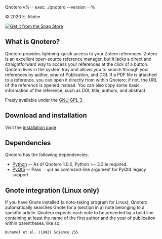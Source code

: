 Qnotero v%-- exec: ./qnotero --version --%

&copy; 2020 E. Albiter

[![Get it from the Snap Store](https://snapcraft.io/static/images/badges/en/snap-store-black.svg)](https://snapcraft.io/qnotero)


## What is Qnotero?

Qnotero provides lightning-quick access to your Zotero references. Zotero is an excellent open-source reference 
manager, but it lacks a direct and straightforward way to access your references at the click of a button. 
Qnotero lives in the system tray and allows you to search through your references by author, 
year of Publication, and DOI. If a PDF file is attached to a reference, you can open it directly from within Qnotero; 
if not, the URL of the reference is opened instead. You can also copy some basic information
of the reference, such as DOI, title, authors, and abstract.

Freely available under the [GNU GPL 3].

## Download and installation

Visit the [installation page]

## Dependencies

Qnotero has the following dependencies.

- [Python] -- As of Qnotero 1.0.0, Python >= 3.3 is required.
- [PyQt5] -- Pass `--qt4` as command-line argument for PyQt4 legacy support.

## Gnote integration (Linux only)

If you have Gnote installed (a note-taking program for Linux), Qnotero automatically searches Gnote 
for a (section in a) note belonging to a specific article. Qnotero expects each note to be preceded 
by a bold line containing at least the name of the first author and the year of publication within 
parentheses, like so:

    Duhamel et al. (1992) Science 255


[Python]: https://www.python.org/
[PyQt5]: https://riverbankcomputing.com/software/pyqt/
[installation page]: https://github.com/ealbiter/qnotero/wiki/Installation
[GNU GPL 3]: http://www.gnu.org/copyleft/gpl.html

